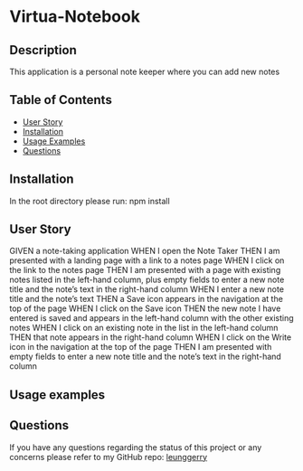 # Virtua-Notebook

## Description
This application is a personal note keeper where you can add new notes

## Table of Contents
- [User Story](#user-story)
- [Installation](#installation)
- [Usage Examples](#usage-examples)
- [Questions](#questions)

## Installation
In the root directory please run:
npm install
## User Story
GIVEN a note-taking application
WHEN I open the Note Taker
THEN I am presented with a landing page with a link to a notes page
WHEN I click on the link to the notes page
THEN I am presented with a page with existing notes listed in the left-hand column, plus empty fields to enter a new note title and the note’s text in the right-hand column
WHEN I enter a new note title and the note’s text
THEN a Save icon appears in the navigation at the top of the page
WHEN I click on the Save icon
THEN the new note I have entered is saved and appears in the left-hand column with the other existing notes
WHEN I click on an existing note in the list in the left-hand column
THEN that note appears in the right-hand column
WHEN I click on the Write icon in the navigation at the top of the page
THEN I am presented with empty fields to enter a new note title and the note’s text in the right-hand column


## Usage examples
## Questions
If you have any questions regarding the status of this project or any concerns please refer to my GitHub repo:
[leunggerry](https://github.com/leunggerry)
